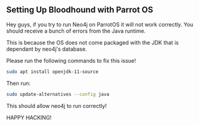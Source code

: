 ## Setting Up Bloodhound with Parrot OS

Hey guys, if you try to run Neo4j on ParrotOS it will not work correctly. You should receive a bunch of errors from the Java runtime.

This is because the OS does not come packaged with the JDK that is dependant by neo4j's database.

Please run the following commands to fix this issue!

```bash
sudo apt install openjdk-11-source
```

Then run:

```bash
sudo update-alternatives --config java
```

This should allow neo4j to run correctly!


HAPPY HACKING!
